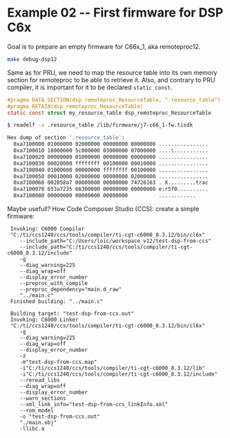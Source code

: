# Example 02 -- First firmware for DSP C6x

Goal is to prepare an empty firmware for C66x_1, aka remoteproc12.

```sh
make debug-dsp12
```

Same as for PRU, we need to map the resource table into its own memory section for remoteproc to be able to retrieve it.
Also, and contrary to PRU compiler, it is important for it to be declared `static const`.

```c
#pragma DATA_SECTION(dsp_remoteproc_ResourceTable, ".resource_table")
#pragma RETAIN(dsp_remoteproc_ResourceTable)
static const struct my_resource_table dsp_remoteproc_ResourceTable
```


```sh
$ readelf -x .resource_table /lib/firmware/j7-c66_1-fw.tisdk 

Hex dump of section '.resource_table':
  0xa7100000 01000000 02000000 00000000 00000000 ................
  0xa7100010 18000000 5c000000 03000000 07000000 ....\...........
  0xa7100020 00000000 01000000 00000000 00000000 ................
  0xa7100030 00020000 ffffffff 00100000 00010000 ................
  0xa7100040 01000000 00000000 ffffffff 00100000 ................
  0xa7100050 00010000 02000000 00000000 02000000 ................
  0xa7100060 002058a7 00000800 00000000 74726163 . X.........trac
  0xa7100070 653a7235 66300000 00000000 00000000 e:r5f0..........
  0xa7100080 00000000 00000000 00000000          ............
```

Maybe usefull? How Code Composer Studio (CCS): create a simple firmware:

```
 Invoking: C6000 Compiler
 "C:/ti/ccs1240/ccs/tools/compiler/ti-cgt-c6000_8.3.12/bin/cl6x"
	--include_path="C:/Users/loic/workspace_v12/test-dsp-from-ccs"
	--include_path="C:/ti/ccs1240/ccs/tools/compiler/ti-cgt-c6000_8.3.12/include"
	-g
	--diag_warning=225
	--diag_wrap=off
	--display_error_number
	--preproc_with_compile
	--preproc_dependency="main.d_raw"
	"../main.c"
 Finished building: "../main.c"

 Building target: "test-dsp-from-ccs.out"
 Invoking: C6000 Linker
 "C:/ti/ccs1240/ccs/tools/compiler/ti-cgt-c6000_8.3.12/bin/cl6x"
	-g
	--diag_warning=225
	--diag_wrap=off
	--display_error_number
	-z
	-m"test-dsp-from-ccs.map"
	-i"C:/ti/ccs1240/ccs/tools/compiler/ti-cgt-c6000_8.3.12/lib"
	-i"C:/ti/ccs1240/ccs/tools/compiler/ti-cgt-c6000_8.3.12/include"
	--reread_libs
	--diag_wrap=off
	--display_error_number
	--warn_sections
	--xml_link_info="test-dsp-from-ccs_linkInfo.xml"
	--rom_model
	-o "test-dsp-from-ccs.out"
	"./main.obj"
	-llibc.a 
```